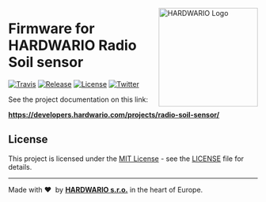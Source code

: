 <a href="https://www.hardwario.com/"><img src="https://www.hardwario.com/ci/assets/hw-logo.svg" width="200" alt="HARDWARIO Logo" align="right"></a>

# Firmware for HARDWARIO Radio Soil sensor

[![Travis](https://img.shields.io/travis/bigclownlabs/bcf-radio-soil-sensor/master.svg)](https://travis-ci.org/bigclownlabs/bcf-radio-soil-sensor)
[![Release](https://img.shields.io/github/release/bigclownlabs/bcf-radio-soil-sensor.svg)](https://github.com/bigclownlabs/bcf-radio-soil-sensor/releases)
[![License](https://img.shields.io/github/license/bigclownlabs/bcf-radio-soil-sensor.svg)](https://github.com/bigclownlabs/bcf-radio-soil-sensor/blob/master/LICENSE)
[![Twitter](https://img.shields.io/twitter/follow/hardwario_en.svg?style=social&label=Follow)](https://twitter.com/hardwario_en)

See the project documentation on this link:

**https://developers.hardwario.com/projects/radio-soil-sensor/**

## License

This project is licensed under the [MIT License](https://opensource.org/licenses/MIT/) - see the [LICENSE](LICENSE) file for details.

---

Made with &#x2764;&nbsp; by [**HARDWARIO s.r.o.**](https://www.hardwario.com/) in the heart of Europe.
